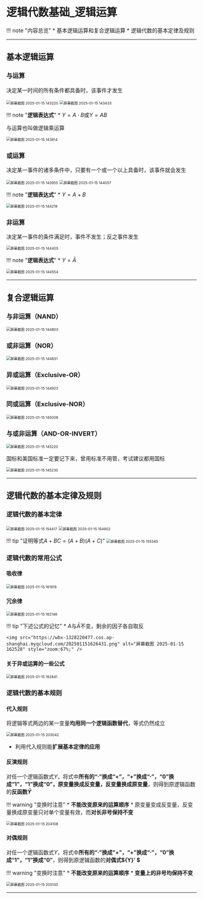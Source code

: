# 逻辑代数基础_逻辑运算

!!! note "内容总览"
	* 基本逻辑运算和复合逻辑运算
	* 逻辑代数的基本定律及规则

---
## 基本逻辑运算
### 与运算
决定某一时间的所有条件都具备时，该事件才发生

<img src="https://wbx-1328220477.cos.ap-shanghai.myqcloud.com/202501151432729.png" alt="屏幕截图 2025-01-15 143220" style="zoom:67%;" />

<img src="https://wbx-1328220477.cos.ap-shanghai.myqcloud.com/202501151434780.png" alt="屏幕截图 2025-01-15 143433" style="zoom:67%;" />

!!! note "**逻辑表达式**"
	* $Y=A\cdot B$或$Y=AB$

与运算也叫做逻辑乘运算

<img src="https://wbx-1328220477.cos.ap-shanghai.myqcloud.com/202501151438784.png" alt="屏幕截图 2025-01-15 143814" style="zoom:67%;" />

### 或运算
决定某一事件的诸多条件中，只要有一个或一个以上具备时，该事件就会发生

<img src="https://wbx-1328220477.cos.ap-shanghai.myqcloud.com/202501151440211.png" alt="屏幕截图 2025-01-15 143955" style="zoom:67%;" />

<img src="https://wbx-1328220477.cos.ap-shanghai.myqcloud.com/202501151441142.png" alt="屏幕截图 2025-01-15 144057" style="zoom:67%;" />

!!! note "**逻辑表达式**"
	* $Y=A+ B$

<img src="https://wbx-1328220477.cos.ap-shanghai.myqcloud.com/202501151442593.png" alt="屏幕截图 2025-01-15 144219" style="zoom:67%;" />

### 非运算
决定某一事件的条件满足时，事件不发生；反之事件发生

<img src="https://wbx-1328220477.cos.ap-shanghai.myqcloud.com/202501151444462.png" alt="屏幕截图 2025-01-15 144405" style="zoom:67%;" />

!!! note "**逻辑表达式**"
	* $Y=\bar A$

<img src="https://wbx-1328220477.cos.ap-shanghai.myqcloud.com/202501151446313.png" alt="屏幕截图 2025-01-15 144554" style="zoom:67%;" />

---
## 复合逻辑运算

### 与非运算（NAND）

<img src="https://wbx-1328220477.cos.ap-shanghai.myqcloud.com/202501151449927.png" alt="屏幕截图 2025-01-15 144803" style="zoom:67%;" />

### 或非运算（NOR）

<img src="https://wbx-1328220477.cos.ap-shanghai.myqcloud.com/202501151449022.png" alt="屏幕截图 2025-01-15 144831" style="zoom:67%;" />

### 异或运算（Exclusive-OR）

<img src="https://wbx-1328220477.cos.ap-shanghai.myqcloud.com/202501151510304.png" alt="屏幕截图 2025-01-15 144923" style="zoom:67%;" />

### 同或运算（Exclusive-NOR）

<img src="https://wbx-1328220477.cos.ap-shanghai.myqcloud.com/202501151450199.png" alt="屏幕截图 2025-01-15 145008" style="zoom:67%;" />

### 与或非运算（AND-OR-INVERT）

<img src="https://wbx-1328220477.cos.ap-shanghai.myqcloud.com/202501151452267.png" alt="屏幕截图 2025-01-15 145220" style="zoom:67%;" />

国标和美国标准一定要记下来，曾用标准不用管，考试建议都用国标

<img src="https://wbx-1328220477.cos.ap-shanghai.myqcloud.com/202501151453349.png" alt="屏幕截图 2025-01-15 145230" style="zoom:67%;" />

---
## 逻辑代数的基本定律及规则

### 逻辑代数的基本定律

<img src="https://wbx-1328220477.cos.ap-shanghai.myqcloud.com/202501151544544.png" alt="屏幕截图 2025-01-15 154417" style="zoom:67%;" />

 <img src="https://wbx-1328220477.cos.ap-shanghai.myqcloud.com/202501151550889.png" alt="屏幕截图 2025-01-15 154902" style="zoom:67%;" />

!!! tip "证明等式$A+BC=(A+B)(A+C)$"
	<img src="https://wbx-1328220477.cos.ap-shanghai.myqcloud.com/202501151554018.png" alt="屏幕截图 2025-01-15 155345" style="zoom:67%;" />

### 逻辑代数的常用公式
#### 吸收律

<img src="https://wbx-1328220477.cos.ap-shanghai.myqcloud.com/202501151618066.png" alt="屏幕截图 2025-01-15 161819" style="zoom:67%;" />

#### 冗余律

<img src="https://wbx-1328220477.cos.ap-shanghai.myqcloud.com/202501151621081.png" alt="屏幕截图 2025-01-15 162146" style="zoom:67%;" />

!!! tip "下述公式的记忆"
	* $A$与$\bar A$不变，剩余的因子各自取反

	<img src="https://wbx-1328220477.cos.ap-shanghai.myqcloud.com/202501151626431.png" alt="屏幕截图 2025-01-15 162528" style="zoom:67%;" />

#### 关于异或运算的一些公式

<img src="https://wbx-1328220477.cos.ap-shanghai.myqcloud.com/202501151629714.png" alt="屏幕截图 2025-01-15 162841" style="zoom:67%;" />

### 逻辑代数的基本规则
#### 代入规则

将逻辑等式两边的某一变量**均用同一个逻辑函数替代**，等式仍然成立

<img src="https://wbx-1328220477.cos.ap-shanghai.myqcloud.com/202501152031276.png" alt="屏幕截图 2025-01-15 203042" style="zoom:67%;" />

* 利用代入规则能**扩展基本定律的应用**

#### 反演规则

对任一个逻辑函数式$Y$，将式中**所有的“$\cdot$”换成“+”，“+”换成“$\cdot$”，“0”换成“1”，“1”换成“0”，原变量换成反变量，反变量换成原变量**，则得到原逻辑函数的**反函数$\bar Y$**

!!! warning "变换时注意"
	* **不能改变原来的运算顺序**
	* 原变量变成反变量，反变量换成原变量只对单个变量有效，而**对长非号保持不变**

<img src="https://wbx-1328220477.cos.ap-shanghai.myqcloud.com/202501152041118.png" alt="屏幕截图 2025-01-15 204108" style="zoom:67%;" />

#### 对偶规则

对任一个逻辑函数式$Y$，将式中**所有的“$\cdot$”换成"+"，“+”换成“$\cdot$”，“0”换成“1”，“1”换成“0”**，则得到原逻辑函数的**对偶式${Y}' $**

!!! warning "变换时注意"
	* **不能改变原来的运算顺序**
	* **变量上的非号均保持不变**

<img src="https://wbx-1328220477.cos.ap-shanghai.myqcloud.com/202501152052390.png" alt="屏幕截图 2025-01-15 205145" style="zoom:67%;" />

---